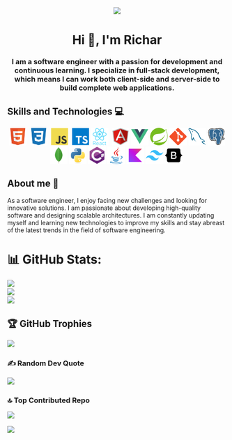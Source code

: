 <div id="header" align="center">
    <img src="https://cdn.discordapp.com/attachments/1081303981244030997/1081308802671984670/rich.vrc_handsome_man_streamer_programmer_8k_2_53a930fb-f312-4518-b1c5-0ef00d462d20.png" width="200" />
    <h1 align="center">Hi 👋, I'm Richar</h1>
    <h3 align="center"> I am a software engineer with a passion for development and continuous learning. I specialize in full-stack development, which means I can work both client-side and server-side to build complete web applications.</h3>
</div>


## Skills and Technologies 💻
<div class="iconos" style="text-align: center;">
<div>
        <img src="https://github.com/devicons/devicon/blob/master/icons/html5/html5-original.svg" title="HTML5" alt="HTML" width="40" height="40"/>&nbsp;
        <img src="https://github.com/devicons/devicon/blob/master/icons/css3/css3-plain.svg"  title="CSS3" alt="CSS" width="40" height="40"/>&nbsp;
        <img src="https://github.com/devicons/devicon/blob/master/icons/javascript/javascript-original.svg" title="JavaScript" alt="JavaScript" width="40" height="40"/>&nbsp;
        <img src="https://github.com/devicons/devicon/blob/master/icons/typescript/typescript-plain.svg" title="Git" **alt="Git" width="40" height="40"/>
        <img src="https://github.com/devicons/devicon/blob/master/icons/react/react-original-wordmark.svg" title="React" alt="React" width="40" height="40"/>&nbsp;
        <img src="https://github.com/devicons/devicon/blob/master/icons/angularjs/angularjs-original.svg" title="Git" **alt="Git" width="40" height="40"/>
        <img src="https://github.com/devicons/devicon/blob/master/icons/vuejs/vuejs-original.svg" title="Git" **alt="Git" width="40" height="40"/>
        <img src="https://github.com/devicons/devicon/blob/master/icons/spring/spring-original.svg" title="Git" **alt="Git" width="40" height="40"/>
        <img src="https://github.com/devicons/devicon/blob/master/icons/git/git-original.svg" title="Git" **alt="Git" width="40" height="40"/>
        <img src="https://github.com/devicons/devicon/blob/master/icons/mysql/mysql-plain.svg" title="Git" **alt="Git" width="40" height="40"/>
        <img src="https://github.com/devicons/devicon/blob/master/icons/postgresql/postgresql-original.svg" title="Git" **alt="Git" width="40" height="40"/>
        <img src="https://github.com/devicons/devicon/blob/master/icons/mongodb/mongodb-original.svg" title="Git" **alt="Git" width="40" height="40"/>
        <img src="https://github.com/devicons/devicon/blob/master/icons/python/python-original.svg" title="Git" **alt="Git" width="40" height="40"/>
        <img src="https://github.com/devicons/devicon/blob/master/icons/csharp/csharp-original.svg" title="Git" **alt="Git" width="40" height="40"/>
        <img src="https://github.com/devicons/devicon/blob/master/icons/java/java-original.svg" title="Git" **alt="Git" width="40" height="40"/>
        <img src="https://github.com/devicons/devicon/blob/master/icons/kotlin/kotlin-original.svg" title="Git" **alt="Git" width="40" height="40"/>
        <img src="https://github.com/devicons/devicon/blob/master/icons/tailwindcss/tailwindcss-plain.svg" title="Git" **alt="Git" width="40" height="40"/>
        <img src="https://github.com/devicons/devicon/blob/master/icons/bootstrap/bootstrap-plain.svg" title="Bootstrap" alt="Bootstrap" width="40" height="40"/>&nbsp;
      </div>
      </div>

## About me 👤

As a software engineer, I enjoy facing new challenges and looking for innovative solutions. I am passionate about developing high-quality software and designing scalable architectures. I am constantly updating myself and learning new technologies to improve my skills and stay abreast of the latest trends in the field of software engineering.

# 📊 GitHub Stats:
![](https://github-readme-stats.vercel.app/api?username=RicharRomero123&theme=dark&hide_border=false&include_all_commits=true&count_private=true)<br/>
![](https://github-readme-streak-stats.herokuapp.com/?user=RicharRomero123&theme=dark&hide_border=false)<br/>
![](https://github-readme-stats.vercel.app/api/top-langs/?username=RicharRomero123&theme=dark&hide_border=false&include_all_commits=true&count_private=true&layout=compact)

## 🏆 GitHub Trophies
![](https://github-profile-trophy.vercel.app/?username=RicharRomero123&theme=radical&no-frame=false&no-bg=false&margin-w=4)

### ✍️ Random Dev Quote
![](https://quotes-github-readme.vercel.app/api?type=horizontal&theme=radical)

### 🔝 Top Contributed Repo
![](https://github-contributor-stats.vercel.app/api?username=RicharRomero123&limit=5&theme=dark&combine_all_yearly_contributions=true)


[![](https://visitcount.itsvg.in/api?id=RicharRomero123&icon=0&color=0)](https://visitcount.itsvg.in)



